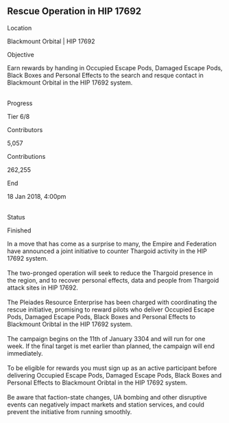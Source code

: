 ## Rescue Operation in HIP 17692

Location

Blackmount Orbital \| HIP 17692

Objective

Earn rewards by handing in Occupied Escape Pods, Damaged Escape Pods,
Black Boxes and Personal Effects to the search and resque contact in
Blackmount Orbital in the HIP 17692 system.

\
Progress

Tier 6/8

Contributors

5,057

Contributions

262,255

End

18 Jan 2018, 4:00pm

\
Status

Finished

In a move that has come as a surprise to many, the Empire and Federation
have announced a joint initiative to counter Thargoid activity in the
HIP 17692 system.\
\
The two-pronged operation will seek to reduce the Thargoid presence in
the region, and to recover personal effects, data and people from
Thargoid attack sites in HIP 17692.\
\
The Pleiades Resource Enterprise has been charged with coordinating the
rescue initiative, promising to reward pilots who deliver Occupied
Escape Pods, Damaged Escape Pods, Black Boxes and Personal Effects to
Blackmount Oribtal in the HIP 17692 system.\
\
The campaign begins on the 11th of January 3304 and will run for one
week. If the final target is met earlier than planned, the campaign will
end immediately.\
\
To be eligible for rewards you must sign up as an active participant
before delivering Occupied Escape Pods, Damaged Escape Pods, Black Boxes
and Personal Effects to Blackmount Oribtal in the HIP 17692 system.\
\
Be aware that faction-state changes, UA bombing and other disruptive
events can negatively impact markets and station services, and could
prevent the initiative from running smoothly.
